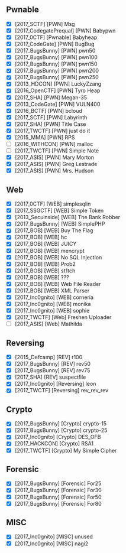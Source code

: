 ## Pwnable
- [x] \[2017_SCTF] \[PWN] Msg
- [x] \[2017_CodegatePrequal] \[PWN] Babypwn
- [x] \[2017_0CTF] \[Pwnable] Babyheap
- [x] \[2017_CodeGate] \[PWN] BugBug
- [x] \[2017_BugsBunny] \[PWN] pwn50
- [x] \[2017_BugsBunny] \[PWN] pwn100
- [x] \[2017_BugsBunny] \[PWN] pwn150
- [x] \[2017_BugsBunny] \[PWN] pwn200
- [x] \[2017_BugsBunny] \[PWN] pwn250
- [x] \[2013_HDCON] \[PWN] LuckyZzang
- [x] \[2016_OpenCTF] \[PWN] Tyro Heap
- [x] \[2017_SHA] \[PWN] Megan-35 
- [x] \[2013_CodeGate] \[PWN] VULN400
- [x] \[2016_BCTF] \[PWN] bcloud
- [x] \[2017_SCTF] \[PWN] Labyrinth
- [x] \[2017_SHA] \[PWN] Title Case
- [x] \[2017_TWCTF] \[PWN] just do it
- [x] \[2015_MMA] \[PWN] RPS
- [ ] \[2016_WITHCON] \[PWN] malloc
- [ ] \[2017_TWCTF] \[PWN] Simple Note
- [x] \[2017_ASIS] \[PWN] Mary Morton
- [x] \[2017_ASIS] \[PWN] Greg Lestrade
- [x] \[2017_ASIS] \[PWN] Mrs. Hudson

## Web
- [x] \[2017_0CTF] \[WEB] simplesqlin
- [x] \[2017_SSGCTF] \[WEB] Simple Token
- [x] \[2013_Secuinside] \[WEB] The Bank Robber
- [x] \[2017_BugsBunny] \[WEB] SimplePHP
- [x] \[2017_BOB] \[WEB] Buy The Flag
- [x] \[2017_BOB] \[WEB] hc
- [x] \[2017_BOB] \[WEB] JUICY
- [x] \[2017_BOB] \[WEB] mencrypt
- [x] \[2017_BOB] \[WEB] No SQL Injection
- [x] \[2017_BOB] \[WEB] Prob2
- [x] \[2017_BOB] \[WEB] st1tch
- [x] \[2017_BOB] \[WEB] ???
- [x] \[2017_BOB] \[WEB] Web File Reader
- [x] \[2017_BOB] \[WEB] XML Parser
- [x] \[2017_Inc0gnito] \[WEB] corneria
- [x] \[2017_Inc0gnito] \[WEB] monika
- [x] \[2017_Inc0gnito] \[WEB] sophie
- [x] \[2017_TWCTF] \[Web] Freshen Uploader
- [ ] \[2017_ASIS] \[Web] Mathilda

## Reversing
- [x] \[2015_Defcamp] \[REV] r100
- [x] \[2017_BugsBunny] \[REV] rev50
- [x] \[2017_BugsBunny] \[REV] rev75
- [x] \[2017_SHA] \[REV] suspectfile
- [x] \[2017_Inc0gnito] \[Reversing] leon
- [x] \[2017_TWCTF] \[Reversing] rev_rev_rev

## Crypto
- [x] \[2017_BugsBunny] \[Crypto] crypto-15
- [x] \[2017_BugsBunny] \[Crypto] crypto-25
- [x] \[2017_Inc0gnito] \[Crypto] DES_OFB
- [x] \[2017_HACKCON] \[Crypto] RSA1
- [x] \[2017_TWCTF] \[Crypto] My Simple Cipher

## Forensic
- [x] \[2017_BugsBunny] \[Forensic] For25
- [x] \[2017_BugsBunny] \[Forensic] For30
- [x] \[2017_BugsBunny] \[Forensic] For50
- [x] \[2017_BugsBunny] \[Forensic] For80

## MISC
- [x] \[2017_Inc0gnito] \[MISC] unused
- [x] \[2017_Inc0gnito] \[MISC] nagi2